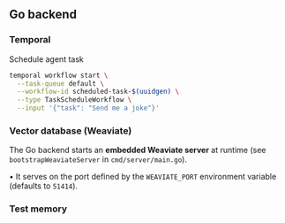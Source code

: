 ## Go backend

### Temporal

Schedule agent task

```sh
temporal workflow start \
  --task-queue default \
  --workflow-id scheduled-task-$(uuidgen) \
  --type TaskScheduleWorkflow \
  --input '{"task": "Send me a joke"}'
```

### Vector database (Weaviate)

The Go backend starts an **embedded Weaviate server** at runtime (see `bootstrapWeaviateServer` in `cmd/server/main.go`).

• It serves on the port defined by the `WEAVIATE_PORT` environment variable (defaults to `51414`).


### Test memory 